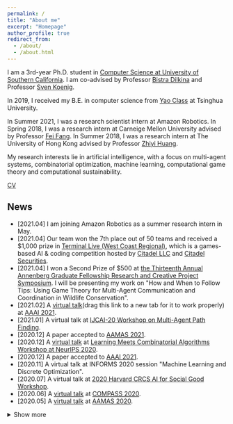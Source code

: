 ```yaml
---
permalink: /
title: "About me"
excerpt: "Homepage"
author_profile: true
redirect_from: 
  - /about/
  - /about.html
---
```


I am a 3rd-year Ph.D. student in [Computer Science at University of Southern California](https://www.cs.usc.edu/). I am co-advised by Professor [Bistra Dilkina](https://viterbi.usc.edu/directory/faculty/Dilkina/Bistra) and Professor [Sven Koenig](http://idm-lab.org/index.html).

In 2019, I received my B.E. in computer science from [Yao Class](https://iiis.tsinghua.edu.cn/en/) at Tsinghua University.

In Summer 2021, I was a research scientist intern at Amazon Robotics.
In Spring 2018, I was a research intern at Carneige Mellon University advised by Professor [Fei Fang](https://feifang.info/).
In Summer 2018, I was a research intern at The University of Hong Kong advised by Professor [Zhiyi Huang](https://i.cs.hku.hk/~zhiyi/).

My research interests lie in artificial intelligence, with a focus on multi-agent systems, combinatorial optimization, machine learning, computational game theory and computational sustainability.

[CV](https://taoanhuang.github.io/files/TaoanHuangCV.pdf)

## News
* \[2021.04\] I am joining Amazon Robotics as a summer research intern in May. 
* \[2021.04\] Our team won the 7th place out of 50 teams and received a $1,000 prize in [Terminal Live (West Coast Regional)](https://terminal.c1games.com/competitions/237), which is a games-based AI & coding competition hosted by [Citadel LLC](https://www.citadel.com/) and [Citadel Securities](https://www.citadelsecurities.com/). 
* \[2021.04\] I won a Second Prize of $500 at [the Thirteenth Annual Annenberg Graduate Fellowship Research and Creative Project Symposium](https://ahf.usc.edu/events/scymposium/). I will be presenting my work on "How and When to Follow Tips: Using Game Theory for Multi-Agent Communication and Coordination in Wildlife Conservation".
* \[2021.02\] A [virtual talk](https://slideslive.com/embed/presentation/38948038?url=https%3A%2F%2Fvirtual.2021.aaai.org%2Fpaper_AAAI-1869.html&origin=https%3A%2F%2Fvirtual.2021.aaai.org&target_id=presentation-embed&auto_play=&zoom_ratio=&disable_fullscreen=&locale=en&demo=&vertical_enabled=true&vertical_enabled_on_mobile=&vertical_when_width_lte=500&allow_hidden_controls_when_paused=true&debug_slideslive_player=&user_uuid=2eeb9c93-3010-492d-8f6e-55deb5b32d4c)(drag this link to a new tab for it to work properly) at [AAAI 2021](https://aaai.org/Conferences/AAAI-21/).
* \[2021.01\] A virtual talk at [IJCAI-20 Workshop on Multi-Agent Path Finding](http://idm-lab.org/wiki/IJCAI20-MAPF/).
* \[2020.12\] A paper accepted to [AAMAS 2021](https://aamas2021.soton.ac.uk/).
* \[2020.12\] A [virtual talk](https://slideslive.com/38942858/learning-to-select-nodes-in-bounded-suboptimal-conflictbased-search-for-multiagent-path-finding) at [Learning Meets Combinatorial Algorithms Workshop at NeurIPS 2020](https://sites.google.com/view/lmca2020/home).
* \[2020.12\] A paper accepted to [AAAI 2021](https://aaai.org/Conferences/AAAI-21/).
* \[2020.11\] A virtual talk at INFORMS 2020 session "Machine Learning and Discrete Optimization".
* \[2020.07\] A virtual talk at [2020 Harvard CRCS AI for Social Good Workshop](https://crcs.seas.harvard.edu/event/ai-social-good-workshop-2020).
* \[2020.06\] A [virtual talk](https://www.youtube.com/watch?v=Y0GbB7aEIaM) at [COMPASS 2020](https://acmcompass.org/day-4).
* \[2020.05\] A [virtual talk](https://underline.io/lecture/211-green-security-game-with-community-engagement) at [AAMAS 2020](https://aamas2020.conference.auckland.ac.nz/).
<details>
  <summary>Show more</summary>
  <ul>
    <li>
      [2020.05] A paper accepted to [COMPASS 2020](https://acmcompass.org/day-4).
    </li>
    <li>
      [2020.04] A paper accepted to [IJCAI 2020](https://www.ijcai20.org/).
    </li>
    <li>
      [2020.03] A talk at Harvard CRCS Workshop on AI for Social Impact.
     </li>
     <li>
       [2020.01] A paper accepted to <a href="https://aamas2020.conference.auckland.ac.nz/"> AAMAS 2020</a>.
    </li>
    <li>
      [2019.08] Joining USC as a Ph.D. student! 
    </li>
  </ul>
</details>
